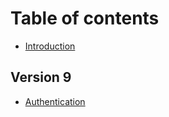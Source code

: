 # Table of contents

* [Introduction](README.md)

## Version 9

* [Authentication](version-9/authentication.md)

